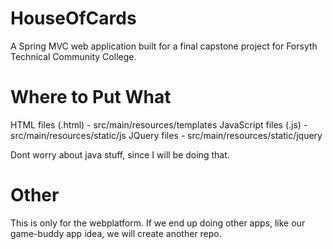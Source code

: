 # HouseOfCards
A Spring MVC web application built for a final capstone project for Forsyth Technical Community College.

# Where to Put What
HTML files (.html) - src/main/resources/templates
JavaScript files (.js) - src/main/resources/static/js
JQuery files - src/main/resources/static/jquery

Dont worry about java stuff, since I will be doing that.


# Other
This is only for the webplatform. If we end up doing other apps, like our game-buddy app idea, we will create another repo.
